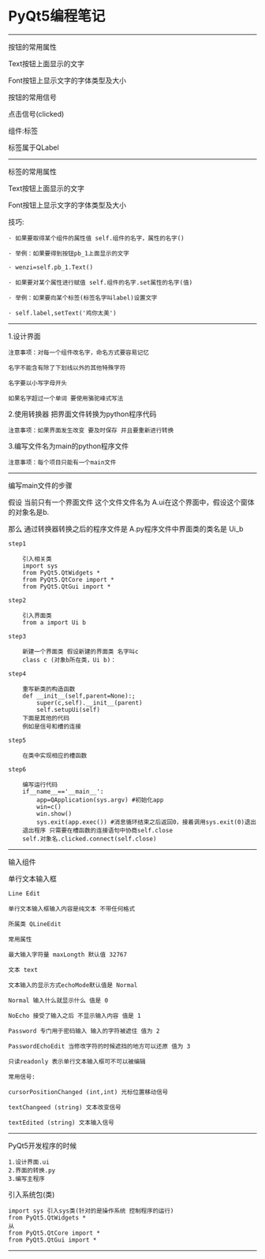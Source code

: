 # PyQt5编程笔记

---------------------------

按钮的常用属性

Text按钮上面显示的文字

Font按钮上显示文字的字体类型及大小

按钮的常用信号

点击信号(clicked)

组件:标签

标签属于QLabel

---------------------------

标签的常用属性

Text按钮上面显示的文字

Font按钮上显示文字的字体类型及大小

技巧:

    · 如果要取得某个组件的属性值 self.组件的名字，属性的名字()

    · 举例：如果要得到按钮pb_1上面显示的文字

    · wenzi=self.pb_1.Text()

    · 如果要对某个属性进行赋值 self.组件的名字.set属性的名字(值)

    · 举例：如果要向某个标签(标签名字叫label)设置文字

    · self.label,setText('鸡你太美')

---------------------------

1.设计界面

    注意事项：对每一个组件改名字，命名方式要容易记忆

    名字不能含有除了下划线以外的其他特殊字符

    名字要以小写字母开头

    如果名字超过一个单词 要使用骆驼峰式写法

2.使用转换器 把界面文件转换为python程序代码

    注意事项：如果界面发生改变 要及时保存 并且要重新进行转换

3.编写文件名为main的python程序文件

    注意事项：每个项目只能有一个main文件

---------------------------

编写main文件的步骤

假设 当前只有一个界面文件 这个文件文件名为 A.ui在这个界面中，假设这个窗体的对象名是b.

那么 通过转换器转换之后的程序文件是 A.py程序文件中界面类的类名是 Ui_b

    step1

        引入相关类
        import sys
        from PyQt5.QtWidgets *
        from PyQt5.QtCore import *
        from PyQt5.QtGui import *

    step2

        引入界面类
        from a import Ui b

    step3

        新建一个界面类 假设新建的界面类 名字叫c
        class c (对象b所在类，Ui b)：

    step4

        重写新类的构造函数
        def __init__(self,parent=None):;
            super(c,self).__init__(parent)
            self.setupUi(self)
        下面是其他的代码
        例如是信号和槽的连接

    step5

        在类中实现相应的槽函数

    step6

        编写运行代码
        if__name__=='__main__':
            app=QApplication(sys.argv) #初始化app
            win=c()
            win.show()
            sys.exit(app.exec()) #消息循环结束之后返回0，接着调用sys.exit(0)退出
        退出程序 只需要在槽函数的连接语句中协商self.close
        self.对象名.clicked.connect(self.close)

---------------------------

输入组件

单行文本输入框

    Line Edit

    单行文本输入框输入内容是纯文本 不带任何格式

    所属类 QLineEdit

    常用属性

    最大输入字符量 maxLongth 默认值 32767

    文本 text

    文本输入的显示方式echoMode默认值是 Normal

    Normal 输入什么就显示什么 值是 0

    NoEcho 接受了输入之后 不显示输入内容 值是 1

    Password 专门用于密码输入 输入的字符被遮住 值为 2

    PasswordEchoEdit 当修改字符的时候遮挡的地方可以还原 值为 3

    只读readonly 表示单行文本输入框可不可以被编辑

    常用信号:

    cursorPositionChanged (int,int) 光标位置移动信号

    textChangeed (string) 文本改变信号

    textEdited (string) 文本输入信号

---------------------------

PyQt5开发程序的时候

    1.设计界面.ui
    2.界面的转换.py
    3.编写主程序

引入系统包(类)

    import sys 引入sys类(针对的是操作系统 控制程序的运行)
    from PyQt5.QtWidgets *
    从
    from PyQt5.QtCore import *
    from PyQt5.QtGui import *

---------------------------